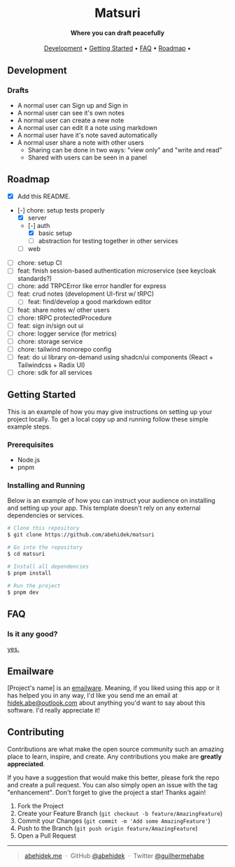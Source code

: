 <h1 align="center">
  <!-- <br>
  [Project's Logo] -->
  <br>
  Matsuri
  <br>
</h1>

<h4 align="center">Where you can draft peacefully</h4>

<!-- <p align="center">
  [Project's badges]
</p> -->

<p align="center">
  <!-- <a href="#about">About</a> • -->
  <!-- <a href="#key-features">Key Features</a> • -->
  <a href="#development">Development</a> •
  <a href="#getting-started">Getting Started</a> •
  <a href="#faq">FAQ</a> •
  <a href="#roadmap">Roadmap</a> •
  <!-- <a href="#support">Support</a> • -->
  <!-- <a href="#license">License</a> -->
</p>

<!-- ![screenshot](screenshots/1.jpg) -->

<!-- ## About

Simple overview of use/purpose.

## Key Features

- Feature 1
- Feature 2
  - Feature 2.1
  - Feature 2.2
- Feature 3 -->

## Development

### Drafts

- A normal user can Sign up and Sign in
- A normal user can see it's own notes
- A normal user can create a new note
- A normal user can edit it a note using markdown
- A normal user have it's note saved automatically
- A normal user share a note with other users
  - Sharing can be done in two ways: "view only" and "write and read"
  - Shared with users can be seen in a panel

## Roadmap

- [x] Add this README.
- [-] chore: setup tests properly
  - [x] server
  - [-] auth
    - [x] basic setup
    - [ ] abstraction for testing together in other services
  - [ ] web
- [ ] chore: setup CI
- [ ] feat: finish session-based authentication microservice (see keycloak standards?)
- [ ] chore: add TRPCError like error handler for express
- [ ] feat: crud notes (development UI-first w/ tRPC)
  - [ ] feat: find/develop a good markdown editor
- [ ] feat: share notes w/ other users
- [ ] chore: tRPC protectedProcedure
- [ ] feat: sign in/sign out ui
- [ ] chore: logger service (for metrics)
- [ ] chore: storage service
- [ ] chore: tailwind monorepo config
- [ ] feat: do ui library on-demand using shadcn/ui components (React + Tailwindcss + Radix UI)
- [ ] chore: sdk for all services

## Getting Started

This is an example of how you may give instructions on setting up your project locally. To get a local copy up and running follow these simple example steps.

### Prerequisites

- Node.js
- pnpm

### Installing and Running

Below is an example of how you can instruct your audience on installing and setting up your app. This template doesn't rely on any external dependencies or services.

```bash
# Clone this repository
$ git clone https://github.com/abehidek/matsuri

# Go into the repository
$ cd matsuri

# Install all dependencies
$ pnpm install

# Run the project
$ pnpm dev
```

## FAQ

### Is it any good?

[yes.](https://news.ycombinator.com/item?id=3067434)

## Emailware

[Project's name] is an [emailware](https://en.wiktionary.org/wiki/emailware). Meaning, if you liked using this app or it has helped you in any way, I'd like you send me an email at <hidek.abe@outlook.com> about anything you'd want to say about this software. I'd really appreciate it!

## Contributing

Contributions are what make the open source community such an amazing place to learn, inspire, and create. Any contributions you make are **greatly appreciated**.

If you have a suggestion that would make this better, please fork the repo and create a pull request. You can also simply open an issue with the tag "enhancement".
Don't forget to give the project a star! Thanks again!

1. Fork the Project
2. Create your Feature Branch (`git checkout -b feature/AmazingFeature`)
3. Commit your Changes (`git commit -m 'Add some AmazingFeature'`)
4. Push to the Branch (`git push origin feature/AmazingFeature`)
5. Open a Pull Request

<!-- ## Support

You can also support us by:

<p align="left">
  <a href="https://www.buymeacoffee.com" target="_blank"><img src="https://www.buymeacoffee.com/assets/img/custom_images/purple_img.png" alt="Buy Me A Coffee" style="height: 41px !important;width: 174px !important;box-shadow: 0px 3px 2px 0px rgba(190, 190, 190, 0.5) !important;-webkit-box-shadow: 0px 3px 2px 0px rgba(190, 190, 190, 0.5) !important;" ></a> &nbsp &nbsp
  <a href="https://www.patreon.com">
    <img src="https://c5.patreon.com/external/logo/become_a_patron_button@2x.png" width="160">
  </a>
</p> -->

<!-- ## License

Your license here. -->

<!-- ## Acknowledgments

Inspiration, code snippets, etc.

- [Markdownify's README](https://github.com/amitmerchant1990/electron-markdownify#readme) -->

<!-- ## You may also like...

List of apps or libs that do similar stuff as your project.

- [Best-README-Template](https://github.com/othneildrew/Best-README-Template)
- [Simple README.md template](https://gist.github.com/DomPizzie/7a5ff55ffa9081f2de27c315f5018afc) -->

---

> [abehidek.me](https://abehidek.me) &nbsp;&middot;&nbsp;
> GitHub [@abehidek](https://github.com/abehidek) &nbsp;&middot;&nbsp;
> Twitter [@guilhermehabe](https://twitter.com/guilhermehabe)
